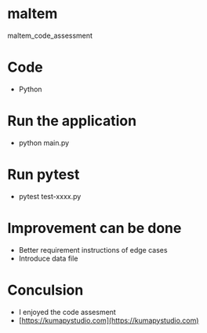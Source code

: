 # maltem
maltem_code_assessment

# Code
- Python

# Run the application
- python main.py

# Run pytest
- pytest test-xxxx.py

# Improvement can be done
- Better requirement instructions of edge cases
- Introduce data file

# Conculsion 
- I enjoyed the code assesment
- [https://kumapystudio.com](https://kumapystudio.com)
